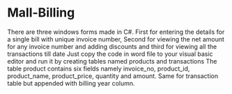 # Mall-Billing
There are three windows forms made in C#. First for entering the details for a single bill with unique invoice number, Second for viewing the net amount for any invoice number and adding discounts and third for viewing all the transactions till date
Just copy the code in word file to your visual basic editor and run it by creating tables named products and transactions
The table product contains six fields namely invoice_no, product_id, product_name, product_price, quantity and amount.
Same for transaction table but appended with billing year column.
